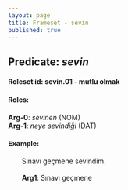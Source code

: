 ```yaml
---
layout: page
title: Frameset - sevin
published: true
---
```

<h2>Predicate: <i>sevin</i></h2>
<h4>Roleset id: sevin.01 - mutlu olmak<br>
<h4>Roles:</h4>
<b>Arg-0</b>: <i>sevinen</i>  (NOM) <br>
<b>Arg-1</b>: <i>neye sevindiği</i>  (DAT) <br>
<h4>Example:</h4>
&emsp;&emsp;Sınavı geçmene sevindim.<br><br>
&emsp;&emsp;<b>Arg1</b>:  Sınavı geçmene<br>

